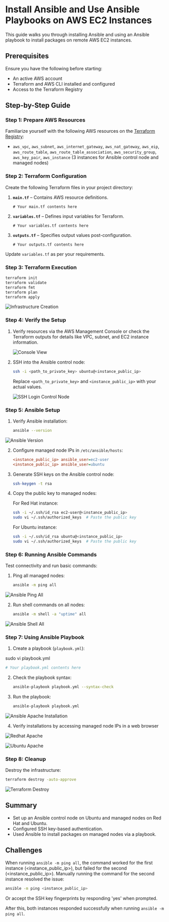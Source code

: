 # Install Ansible and Use Ansible Playbooks on AWS EC2 Instances

This guide walks you through installing Ansible and using an Ansible playbook to install packages on remote AWS EC2 instances.

## Prerequisites

Ensure you have the following before starting:

- An active AWS account
- Terraform and AWS CLI installed and configured
- Access to the Terraform Registry

## Step-by-Step Guide

### Step 1: Prepare AWS Resources

Familiarize yourself with the following AWS resources on the [Terraform Registry](https://registry.terraform.io/):

- `aws_vpc`, `aws_subnet`, `aws_internet_gateway`, `aws_nat_gateway`, `aws_eip`, `aws_route_table`, `aws_route_table_association`, `aws_security_group`, `aws_key_pair`, `aws_instance` (3 instances for Ansible control node and managed nodes)

### Step 2: Terraform Configuration

Create the following Terraform files in your project directory:

1. **`main.tf`** – Contains AWS resource definitions.

   ```hcl
   # Your main.tf contents here
   ```

2. **`variables.tf`** – Defines input variables for Terraform.

   ```hcl
   # Your variables.tf contents here
   ```

3. **`outputs.tf`** – Specifies output values post-configuration.

   ```hcl
   # Your outputs.tf contents here
   ```

Update `variables.tf` as per your requirements.

### Step 3: Terraform Execution

```bash
terraform init
terraform validate
terraform fmt
terraform plan
terraform apply
```

![Infrastructure Creation](imgs/1.infra_creation.png)

### Step 4: Verify the Setup

1. Verify resources via the AWS Management Console or check the Terraform outputs for details like VPC, subnet, and EC2 instance information.
   
   ![Console View](imgs/2.console_view.png)

2. SSH into the Ansible control node:
   ```bash
   ssh -i <path_to_private_key> ubuntu@<instance_public_ip>
   ```
   Replace `<path_to_private_key>` and `<instance_public_ip>` with your actual values.

   ![SSH Login Control Node](imgs/3.ssh_control_node.png)

### Step 5: Ansible Setup

1. Verify Ansible installation:
   ```bash
   ansible --version
   ```

![Ansible Version](imgs/4.ansible_version.png)

2. Configure managed node IPs in `/etc/ansible/hosts`:

   ```ini
   <instance_public_ip> ansible_user=ec2-user
   <instance_public_ip> ansible_user=ubuntu
   ```

3. Generate SSH keys on the Ansible control node:
   ```bash
   ssh-keygen -t rsa
   ```

4. Copy the public key to managed nodes:

   For Red Hat instance:
   ```bash
   ssh -i ~/.ssh/id_rsa ec2-user@<instance_public_ip>
   sudo vi ~/.ssh/authorized_keys  # Paste the public key
   ```

   For Ubuntu instance:
   ```bash
   ssh -i ~/.ssh/id_rsa ubuntu@<instance_public_ip>
   sudo vi ~/.ssh/authorized_keys  # Paste the public key
   ```

### Step 6: Running Ansible Commands

Test connectivity and run basic commands:

1. Ping all managed nodes:
   ```bash
   ansible -m ping all
   ```

![Ansible Ping All](imgs/5.ping_all.png)

2. Run shell commands on all nodes:
   ```bash
   ansible -m shell -a "uptime" all
   ```

![Ansible Shell All](imgs/6.uptime.png)

### Step 7: Using Ansible Playbook

1. Create a playbook (`playbook.yml`):

sudo vi playbook.yml

   ```yaml
   # Your playbook.yml contents here
   ```

2. Check the playbook syntax:
   ```bash
   ansible-playbook playbook.yml --syntax-check
   ```

3. Run the playbook:
   ```bash
   ansible-playbook playbook.yml
   ```

![Ansible Apache Installation](imgs/7.apache_install.png)

4. Verify installations by accessing managed node IPs in a web browser

![Redhat Apache](imgs/8.redhat_page.png)

![Ubuntu Apache](imgs/9.ubuntu_page.png)

### Step 8: Cleanup

Destroy the infrastructure:
```bash
terraform destroy -auto-approve
```
![Terraform Destroy](imgs/10.terraform_destroy.png)

## Summary

- Set up an Ansible control node on Ubuntu and managed nodes on Red Hat and Ubuntu.
- Configured SSH key-based authentication.
- Used Ansible to install packages on managed nodes via a playbook.

## Challenges

When running `ansible -m ping all`, the command worked for the first instance (<instance_public_ip>), but failed for the second (<instance_public_ip>). Manually running the command for the second instance resolved the issue:
```bash
ansible -m ping <instance_public_ip>
```

Or accept the SSH key fingerprints by responding 'yes' when prompted.

After this, both instances responded successfully when running `ansible -m ping all`.
